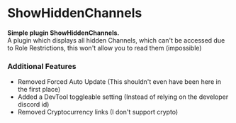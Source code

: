 # ShowHiddenChannels
<p align="left">
    <b>Simple plugin ShowHiddenChannels.</b><br>
    A plugin which displays all hidden Channels, which can't be accessed due to Role Restrictions, this won't allow you to read them (impossible)
</p>

### Additional Features

- Removed Forced Auto Update (This shouldn't even have been here in the first place)
- Added a DevTool toggleable setting (Instead of relying on the developer discord id)
- Removed Cryptocurrency links (I don't support crypto)


